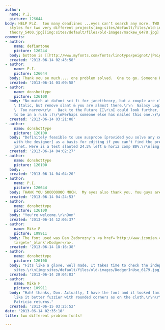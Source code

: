 ```yaml
---
author:
  name: P.I.
  picture: 126644
body: HELP PLZ.  too many deadlines ...eyes can't search any more. TWO different font
  styles for two very different projects[img:sites/default/files/old-images/janet
  theory_5400.jpg][img:sites/default/files/old-images/mackew_6478.jpg]
comments:
- author:
    name: defiantone
    picture: 126244
  body: bottom is [[http://www.myfonts.com/fonts/linotype/peignot/|Peignot]]
  created: '2013-06-14 02:43:58'
- author:
    name: P.I.
    picture: 126644
  body: Thank you so much.... one problem solved.  One to go. Someone Please!!!
  created: '2013-06-14 03:09:58'
- author:
    name: donshottype
    picture: 126100
  body: "No match at dafont sci fi for janettheory, but a couple are close.\r\n\r\nhttp://www.dafont.com/ausprobe.font\r\n
    \ Italic, but remove slant & you are almost there.\r\n  Galaxy Legion's Font?\r\nand\r\nhttp://www.dafont.com/2015-cruiser.font\r\n
    \  Too narrow\r\n   Back to the Future II\r\nI could look further, but you seem
    to be in a rush :)\r\nPerhaps someone else has nailed this one.\r\nDon\r\n"
  created: '2013-06-14 03:21:08'
- author:
    name: donshottype
    picture: 126100
  body: "Definitely feasible to use ausprobe [provided you solve any copyright issues
    with the designer] as a basis for editing if you can't find the precise font in
    janet. Here is a test slanted 24.5% left & horiz comp 80%.\r\n[img:sites/default/files/old-images/janetquicktest_5293.jpg]\r\nDon"
  created: '2013-06-14 04:02:27'
- author:
    name: donshottype
    picture: 126100
  body: .
  created: '2013-06-14 04:04:20'
- author:
    name: P.I.
    picture: 126644
  body: THANK YOU SOOOOOOOO MUCH.  My eyes also thank you. You guys are the BEST!
  created: '2013-06-14 04:24:53'
- author:
    name: donshottype
    picture: 126100
  body: "You're welcome.\r\nDon"
  created: '2013-06-14 12:06:37'
- author:
    name: Mike F
    picture: 109911
  body: The font used was Dan Zadorozny's <a href='http://www.iconian.com/d.html'
    target='_blank'>Dodger</a>.
  created: '2013-06-14 18:16:38'
- author:
    name: donshottype
    picture: 126100
  body: "Fits like a glove, well made. It takes time to check the independent font
    sites.\r\n[img:sites/default/files/old-images/DodgerInUse_6179.jpg]\r\nDon"
  created: '2013-06-14 20:04:03'
- author:
    name: Mike F
    picture: 109911
  body: "Hah! thanks, Don. Actually, I have the font and it looked familiar. I rather
    like it better fuzzier with rounded corners as on the cloth.\r\n\r\nHopefully,
    Patricia returns."
  created: '2013-06-15 03:25:52'
date: '2013-06-14 02:35:18'
title: two different problem fonts!

---
```

